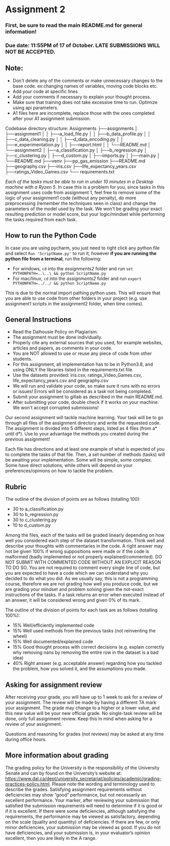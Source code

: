 # Assignment 2

### First, be sure to read the main README.md for general information!

### Due date: 11:55PM of 17 of October. LATE SUBMISSIONS WILL NOT BE ACCEPTED.

## Note:

- Don't delete any of the comments or make unnecessary changes to the base code.
  ex:changing names of variables, moving code blocks etc.
- Add your code at specific lines
- Add your comments if necessary to explain your thought process.
- Make sure that training does not take excessive time to run. Optimize using api parameters.
- A1 files here are incomplete, replace those with the ones completed after your A1 assignment submission.

Codebase directory structure:
Assignments
├──assignments
│ ├──assignment1
│ │ ├──a_load_file.py
│ │ ├──b_data_profile.py
│ │ ├──c_data_cleaning.py
│ │ ├──d_data_encoding.py
│ │ ├──e_experimentation.py
│ │ ├──report.html
│ │ └──README.md
│ └──assignment2
│ ├──a_classification.py
│ ├──b_regression.py
│ ├──c_clustering.py
│ ├──d_custom.py
│ ├──imports.py
│ ├──main.py
│ └──README.md
├──venv
├──pp_gas_emission
├──README.md
├──geography.csv
├──iris.csv
├──life_expectancy_years.csv
├──ratings_Video_Games.csv
└── requirements.txt

_Each of the tasks must be able to run in under 10 minutes in a Desktop machine with a Ryzen 5_.
In case this is a problem for you, since tasks in this assignment uses code from assignment 1, feel free to remove some of the logic of your assignment1 code (without any penalty), do more preprocessing (remember the techniques seen in class) and change the parameters of the model used by the task. We won't be grading your exact resulting prediction or model score, but your logic/mindset while performing the tasks required from each task.

## How to run the Python Code

In case you are using pycharm, you just need to right click any python file and select `Run 'ScriptName.py'` to run it, however **if you are running the python file from a terminal**, run the following:

- For windows, `cd` into the _assignments2_ folder and run `set PYTHONPATH=..\..\ && python ScriptName.py`
- For mac/linux, `cd` into the _assignments2_ folder and run `export PYTHONPATH=../../ && python ScriptName.py`

This is due to the normal import pathing python uses. This will ensure that you are able to use code from other folders in your project (e.g. use assignment1 scripts in the assignment2 folder, when time comes).

## General Instructions

- Read the Dalhousie Policy on Plagiarism.
- The assignment must be done individually.
- Properly cite any external sources that you used, for example websites, articles and papers, as comments in your code.
- You are NOT allowed to use or reuse any piece of code from other students.
- For this assignment, all implementation has to be in Python3.8, and using ONLY the libraries listed in the requirements.txt file.
- Use the datasets provided: iris.csv, ratings_Video_Games.csv, life_expectancy_years.csv and geography.csv
- We will run and validate your code, so make sure it runs with no errors or issues! Errors will be considered as a task not being completed.
- Submit your assignment to gitlab as described in the main README.md.
- After submitting your code, double check if it works on your machine. We won't accept corrupted submissions!

Our second assignment will tackle machine learning.
Your task will be to go through all files of the assignment directory and write the requested code. The assignment is divided into 5 different steps, listed as 4 files (from a*<file> until d*<file>). Use to your advantage the methods you created during the previous assignment!

Each file has directions and at least one example of what is expected of you to complete the tasks of that file. Then, a set number of methods (tasks) will be awaiting your implementation. Some will be simple, some complex. Some have direct solutions, while others will depend on your preferences/opinions on how to tackle the problem.

## Rubric

The outline of the division of points are as follows (totalling 100):

- 30 to a_classification.py
- 30 to b_regression.py
- 30 to c_clustering.py
- 10 to d_custom.py

Among the files, each of the tasks will be graded linearly depending on how well you considered each step of the dataset transformation. Think well and describe your thoughts with commentaries in the code. A right answer may not be given 100% if wrong suppositions were made or if the code is malformed (badly implemented or not properly explained/commented). DO NOT SUBMIT WITH COMMENTED CODE WITHOUT AN EXPLICIT REASON TO DO SO. You are not required to comment every single line of code, but you are expected to have a code which we can understand why you decided to do what you did. As we usually say, this is not a programming course, therefore we are not grading how well you produce code, but we are grading your mindset and problem solving given the not-exact instructions of the tasks. If a task returns an error when executed instead of an answer, it will be considered wrong and given 0% of its mark.

The outline of the division of points for each task are as follows (totalling 100%):

- 15% Well/efficiently implemented code
- 15% Well used methods from the previous tasks (not reinventing the wheel)
- 15% Well documented/explained code
- 15% Good thought process with correct decisions (e.g. explain correctly why removing nans by removing the entire row in the dataset is a bad idea)
- 40% Right answer (e.g. acceptable answer) regarding how you tackled the problem, how you solved it, and the assumptions you made.

## Asking for assignment review

After receiving your grade, you will have up to 1 week to ask for a review of your assignment. The review will be made by having a different TA mark your assignment. The grade may change to a higher or a lower value, and this new value will be your new official grade. No single-task review will be done, only full assignment review. Keep this in mind when asking for a review of your assignment.

Questions and reasoning for grades (not reviews) may be asked at any time during office hours.

## More information about grading

The grading policy for the University is the responsibility of the University Senate and can by found on the University’s website at: https://www.dal.ca/dept/university_secretariat/policies/academic/grading-practices-policy.html. Please note the wording and terminology used to describe the grades. Satisfying assignment requirements without deficiencies may show “good” performance, but not necessarily an excellent performance. Your marker, after reviewing your submission that satisfied the submission requirements will need to determine if it is good or if it is excellent. If there were some deficiencies, although satisfying the requirements, the performance may be viewed as satisfactory, depending on the scale (quality and quantity) of deficiencies. If there are few, or only minor deficiencies, your submission may be viewed as good. If you do not have deficiencies, and your submission is, in your evaluator’s opinion excellent, then you are likely in the A range.
